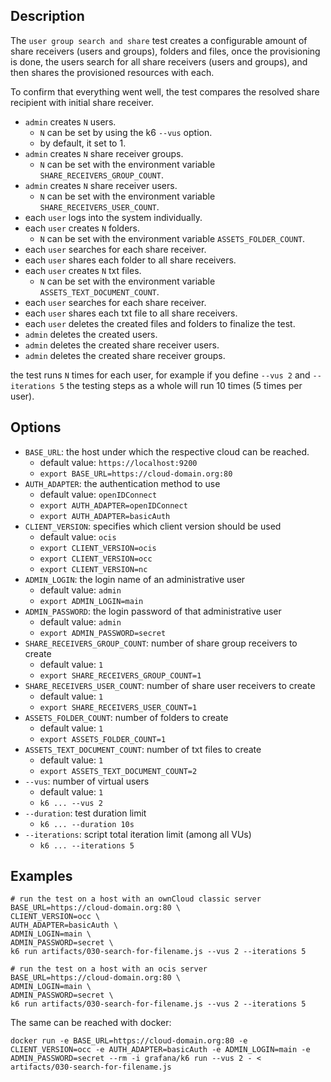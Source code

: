 ## Description
The `user group search and share` test creates a configurable amount of share receivers (users and groups),
folders and files, once the provisioning is done, the users search for all share receivers (users and groups),
and then shares the provisioned resources with each.

To confirm that everything went well, the test compares the resolved share recipient with initial share receiver. 

* `admin` creates `N` users.
  * `N` can be set by using the k6 `--vus` option.
  * by default, it set to 1.
* `admin` creates `N` share receiver groups.
  * `N` can be set with the environment variable `SHARE_RECEIVERS_GROUP_COUNT`.
* `admin` creates `N` share receiver users.
  * `N` can be set with the environment variable `SHARE_RECEIVERS_USER_COUNT`.
* each `user` logs into the system individually.
* each `user` creates `N` folders.
  * `N` can be set with the environment variable `ASSETS_FOLDER_COUNT`.
* each `user` searches for each share receiver.
* each `user` shares each folder to all share receivers.
* each `user` creates `N` txt files.
  * `N` can be set with the environment variable `ASSETS_TEXT_DOCUMENT_COUNT`.
* each `user` searches for each share receiver.
* each `user` shares each txt file to all share receivers.
* each `user` deletes the created files and folders to finalize the test.
* `admin` deletes the created users.
* `admin` deletes the created share receiver users.
* `admin` deletes the created share receiver groups.

the test runs `N` times for each user, for example if you define `--vus 2` and `--iterations 5`
the testing steps as a whole will run 10 times (5 times per user).

## Options
* `BASE_URL`: the host under which the respective cloud can be reached.
  * default value: `https://localhost:9200`
  * `export BASE_URL=https://cloud-domain.org:80`
* `AUTH_ADAPTER`: the authentication method to use
  * default value: `openIDConnect`
  * `export AUTH_ADAPTER=openIDConnect`
  * `export AUTH_ADAPTER=basicAuth`
* `CLIENT_VERSION`: specifies which client version should be used
  * default value: `ocis`
  * `export CLIENT_VERSION=ocis`
  * `export CLIENT_VERSION=occ`
  * `export CLIENT_VERSION=nc`
* `ADMIN_LOGIN`: the login name of an administrative user
  * default value: `admin`
  * `export ADMIN_LOGIN=main`
* `ADMIN_PASSWORD`: the login password of that administrative user
  * default value: `admin`
  * `export ADMIN_PASSWORD=secret`
* `SHARE_RECEIVERS_GROUP_COUNT`: number of share group receivers to create
  * default value: `1`
  * `export SHARE_RECEIVERS_GROUP_COUNT=1`
* `SHARE_RECEIVERS_USER_COUNT`: number of share user receivers to create
  * default value: `1`
  * `export SHARE_RECEIVERS_USER_COUNT=1`
* `ASSETS_FOLDER_COUNT`: number of folders to create
  * default value: `1`
  * `export ASSETS_FOLDER_COUNT=1`
* `ASSETS_TEXT_DOCUMENT_COUNT`: number of txt files to create
  * default value: `1`
  * `export ASSETS_TEXT_DOCUMENT_COUNT=2`
* `--vus`: number of virtual users
  * default value: `1`
  * `k6 ... --vus 2`
* `--duration`: test duration limit
  * `k6 ... --duration 10s`
* `--iterations`: script total iteration limit (among all VUs)
  * `k6 ... --iterations 5`

## Examples
```shell
# run the test on a host with an ownCloud classic server
BASE_URL=https://cloud-domain.org:80 \
CLIENT_VERSION=occ \
AUTH_ADAPTER=basicAuth \
ADMIN_LOGIN=main \
ADMIN_PASSWORD=secret \
k6 run artifacts/030-search-for-filename.js --vus 2 --iterations 5

# run the test on a host with an ocis server
BASE_URL=https://cloud-domain.org:80 \
ADMIN_LOGIN=main \
ADMIN_PASSWORD=secret \
k6 run artifacts/030-search-for-filename.js --vus 2 --iterations 5
```

The same can be reached with docker:
```shell
docker run -e BASE_URL=https://cloud-domain.org:80 -e CLIENT_VERSION=occ -e AUTH_ADAPTER=basicAuth -e ADMIN_LOGIN=main -e ADMIN_PASSWORD=secret --rm -i grafana/k6 run --vus 2 - < artifacts/030-search-for-filename.js
```

